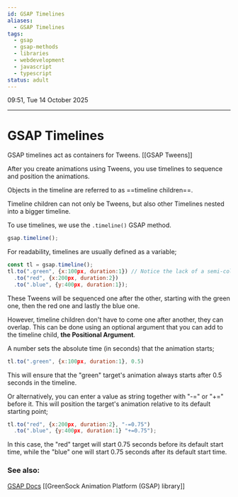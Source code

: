 ```yaml
---
id: GSAP Timelines
aliases:
  - GSAP Timelines
tags:
  - gsap
  - gsap-methods
  - libraries
  - webdevelopment
  - javascript
  - typescript
status: adult
---
```


09:51, Tue 14 October 2025

---

# GSAP Timelines

GSAP timelines act as containers for Tweens. [[GSAP Tweens]]

After you create animations using Tweens, you use timelines to sequence and
position the animations.

Objects in the timeline are referred to as ==timeline children==.

Timeline children can not only be Tweens, but also other Timelines nested into a
bigger timeline.

To use timelines, we use the `.timeline()` GSAP method.

```jsx
gsap.timeline();
```

For readability, timelines are usually defined as a variable;

```jsx
const tl = gsap.timeline();
tl.to(".green", {x:100px, duration:1}) // Notice the lack of a semi-colon
  .to("red", {x:200px, duration:2})
  .to(".blue", {y:400px, duration:1});
```

These Tweens will be sequenced one after the other, starting with the green one,
then the red one and lastly the blue one.

However, timeline children don't have to come one after another, they can overlap. This can be done using an optional argument that you can add to the timeline child, **the Positional Argument**.

A number sets the absolute time (in seconds) that the animation starts;

```jsx
tl.to(".green", {x:100px, duration:1}, 0.5)
```

This will ensure that the "green" target's animation always starts after 0.5 seconds in the timeline.

Or alternatively, you can enter a value as string together with "-=" or "+=" before it. This will position the target's animation relative to its default starting point;

```jsx
tl.to("red", {x:200px, duration:2}, "-=0.75")
  .to(".blue", {y:400px, duration:1} "+=0.75");
```

In this case, the "red" target will start 0.75 seconds before its default start time, while the "blue" one will start 0.75 seconds after its default start time.

### See also:

[GSAP Docs](<https://gsap.com/docs/v3/GSAP/gsap.getProperty()>)
[[GreenSock Animation Platform (GSAP) library]]
